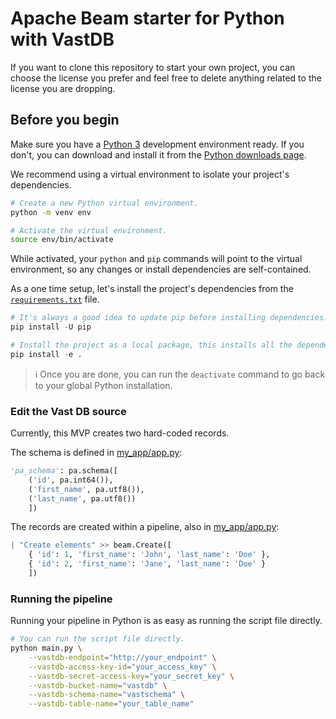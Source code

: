 # Apache Beam starter for Python with VastDB

If you want to clone this repository to start your own project,
you can choose the license you prefer and feel free to delete anything related to the license you are dropping.

## Before you begin

Make sure you have a [Python 3](https://www.python.org/) development environment ready.
If you don't, you can download and install it from the
[Python downloads page](https://www.python.org/downloads/).

We recommend using a virtual environment to isolate your project's dependencies.

```sh
# Create a new Python virtual environment.
python -m venv env

# Activate the virtual environment.
source env/bin/activate
```

While activated, your `python` and `pip` commands will point to the virtual environment,
so any changes or install dependencies are self-contained.

As a one time setup, let's install the project's dependencies from the [`requirements.txt`](requirements.txt) file.

```py
# It's always a good idea to update pip before installing dependencies.
pip install -U pip

# Install the project as a local package, this installs all the dependencies as well.
pip install -e .
```

> ℹ️ Once you are done, you can run the `deactivate` command to go back to your global Python installation.

### Edit the Vast DB source

Currently, this MVP creates two hard-coded records.

The schema is defined in [my_app/app.py](my_app/app.py):

```python
'pa_schema': pa.schema([
    ('id', pa.int64()),
    ('first_name', pa.utf8()),
    ('last_name', pa.utf8())
    ])
```

The records are created within a pipeline, also in [my_app/app.py](my_app/app.py):

```python
| "Create elements" >> beam.Create([
    { 'id': 1, 'first_name': 'John', 'last_name': 'Doe' },
    { 'id': 2, 'first_name': 'Jane', 'last_name': 'Doe' }
    ])
```

### Running the pipeline

Running your pipeline in Python is as easy as running the script file directly.

```sh
# You can run the script file directly.
python main.py \
    --vastdb-endpoint="http://your_endpoint" \
    --vastdb-access-key-id="your_access_key" \
    --vastdb-secret-access-key="your_secret_key" \
    --vastdb-bucket-name="vastdb" \
    --vastdb-schema-name="vastschema" \
    --vastdb-table-name="your_table_name"
```
